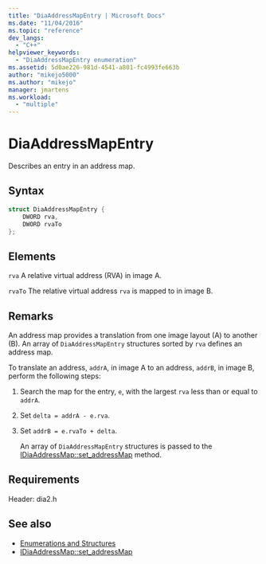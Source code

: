 ```yaml
---
title: "DiaAddressMapEntry | Microsoft Docs"
ms.date: "11/04/2016"
ms.topic: "reference"
dev_langs:
  - "C++"
helpviewer_keywords:
  - "DiaAddressMapEntry enumeration"
ms.assetid: 5d0ae226-981d-4541-a801-fc4993fe663b
author: "mikejo5000"
ms.author: "mikejo"
manager: jmartens
ms.workload:
  - "multiple"
---
```

# DiaAddressMapEntry
Describes an entry in an address map.

## Syntax

```C++
struct DiaAddressMapEntry {
    DWORD rva,
    DWORD rvaTo
};
```

## Elements
`rva`
A relative virtual address (RVA) in image A.

`rvaTo`
The relative virtual address `rva` is mapped to in image B.

## Remarks
An address map provides a translation from one image layout (A) to another (B). An array of `DiaAddressMapEntry` structures sorted by `rva` defines an address map.

To translate an address, `addrA`, in image A to an address, `addrB`, in image B, perform the following steps:

1. Search the map for the entry, `e`, with the largest `rva` less than or equal to `addrA`.

2. Set `delta = addrA - e.rva`.

3. Set `addrB = e.rvaTo + delta`.

    An array of `DiaAddressMapEntry` structures is passed to the [IDiaAddressMap::set_addressMap](../../debugger/debug-interface-access/idiaaddressmap-set-addressmap.md) method.

## Requirements
Header: dia2.h

## See also
- [Enumerations and Structures](../../debugger/debug-interface-access/enumerations-and-structures.md)
- [IDiaAddressMap::set_addressMap](../../debugger/debug-interface-access/idiaaddressmap-set-addressmap.md)
